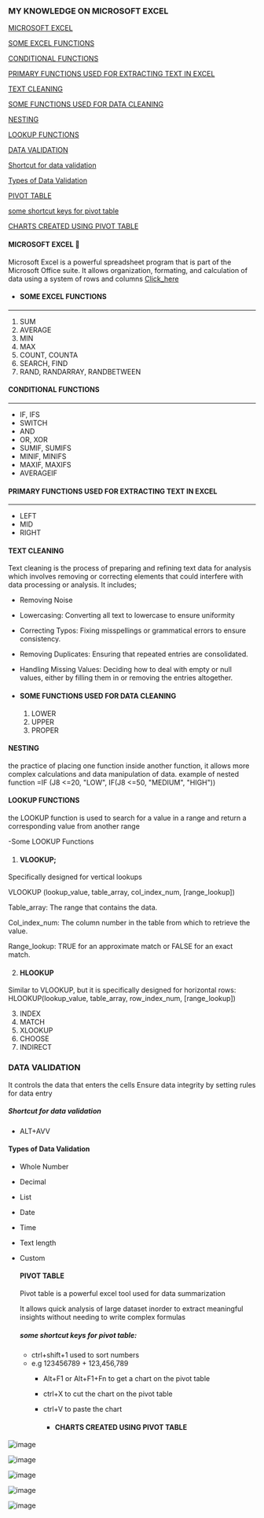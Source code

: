 ### MY KNOWLEDGE ON MICROSOFT EXCEL

[MICROSOFT EXCEL](MICROSOFT_EXCEL)

[SOME EXCEL FUNCTIONS](SOMEEXCELFUNCTIONS)

[CONDITIONAL FUNCTIONS](CONDITIONAL_FUNCTIONS)

[PRIMARY FUNCTIONS USED FOR EXTRACTING TEXT IN EXCEL](PRIMARYFUNCTIONSUSEDFOREXTRACTINGTEXTINEXCEL)

[TEXT CLEANING](TEXT_CLEANING)

[SOME FUNCTIONS USED FOR DATA CLEANING](SOMEFUNCTIONSUSEDFORDATACLEANING)

[NESTING](NESTING)

[LOOKUP FUNCTIONS](LOOKUP_FUNCTIONS)

[DATA VALIDATION](DATA_VALIDATION)

[Shortcut for data validation](Shortcutfordatavalidation)

[Types of Data Validation](TypesofDataValidation)

[PIVOT TABLE](PIVOT_TABLE)

[some shortcut keys for pivot table](someshortcutkeysforpivottable)

[CHARTS CREATED USING PIVOT TABLE](CHARTSCREATEDUSINGPIVOTTABLE)



#### MICROSOFT EXCEL 📖
Microsoft Excel is a powerful spreadsheet program that is part of the Microsoft Office suite. It allows organization, formating, and calculation of data using a system of rows and columns
[Click_here](www.microsoft.com)

- #### SOME EXCEL FUNCTIONS
 ---------------------------
 1. SUM
 2. AVERAGE
 3. MIN
 4. MAX
 5. COUNT, COUNTA
 6. SEARCH, FIND
 7. RAND, RANDARRAY, RANDBETWEEN

#### CONDITIONAL FUNCTIONS
-------------------------------------------------------
- IF, IFS
- SWITCH
- AND
- OR, XOR
- SUMIF, SUMIFS
- MINIF, MINIFS
- MAXIF, MAXIFS
- AVERAGEIF
  
#### PRIMARY FUNCTIONS USED FOR EXTRACTING TEXT IN EXCEL
---------------------------------------------------------------
- LEFT
- MID
- RIGHT

#### TEXT CLEANING 
Text cleaning is the process of preparing and refining text data for analysis which involves removing or correcting elements that could interfere with data processing or analysis. It includes;
- Removing Noise
- Lowercasing: Converting all text to lowercase to ensure uniformity
- Correcting Typos: Fixing misspellings or grammatical errors to ensure consistency.
- Removing Duplicates: Ensuring that repeated entries are consolidated.
- Handling Missing Values: Deciding how to deal with empty or null values, either by filling them in or removing the entries altogether.
  
- #### SOME FUNCTIONS USED FOR DATA CLEANING
  1. LOWER
  2. UPPER
  3. PROPER

#### NESTING
the practice of placing one function inside another function, it allows more complex calculations and data manipulation of data.
example of nested function
=IF (J8 <=20, "LOW", IF(J8 <=50, "MEDIUM", "HIGH"))

#### LOOKUP FUNCTIONS
the LOOKUP function is used to search for a value in a range and return a corresponding value from another range

-Some LOOKUP Functions

1.  #### VLOOKUP;
Specifically designed for vertical lookups

VLOOKUP (lookup_value, table_array, col_index_num, [range_lookup])

Table_array: The range that contains the data.

Col_index_num: The column number in the table from which to retrieve the value.

Range_lookup: TRUE for an approximate match or FALSE for an exact match.

2.  #### HLOOKUP
Similar to VLOOKUP, but it is specifically designed for horizontal rows:
HLOOKUP(lookup_value, table_array, row_index_num, [range_lookup])

3. INDEX
4. MATCH
5. XLOOKUP
6. CHOOSE
7. INDIRECT

### DATA VALIDATION
It controls the data that enters the cells
Ensure data integrity by setting rules for data entry

##### Shortcut for data validation
- ALT+AVV

#### Types of Data Validation
- Whole Number
- Decimal
- List
- Date
- Time
- Text length
- Custom

  #### PIVOT TABLE 
  Pivot table is a powerful excel tool used for data summarization

  It allows quick analysis of large dataset inorder to extract meaningful insights without needing to write complex formulas
  
   ##### some shortcut keys for pivot table:
  - ctrl+shift+1 used to sort numbers
  - 
     e.g 123456789 + 123,456,789
    - Alt+F1 or Alt+F1+Fn to get a chart on the pivot table
    - ctrl+X to cut the chart on the pivot table
    - ctrl+V to paste the chart
   
      - #### CHARTS CREATED USING PIVOT TABLE

 ![image](https://github.com/user-attachments/assets/b86a1bf7-f3a9-4680-8abd-5109ee3cf70a)

![image](https://github.com/user-attachments/assets/d8465382-1768-4518-b4e0-2b6d4bf57c30)

![image](https://github.com/user-attachments/assets/37f12f85-3c05-42d4-a89e-bd9de90bb802)

![image](https://github.com/user-attachments/assets/a33c115e-b593-4abf-9b7a-da1499e66e59)

![image](https://github.com/user-attachments/assets/8497df70-d223-4cf4-917b-1a1cf5474e02)
